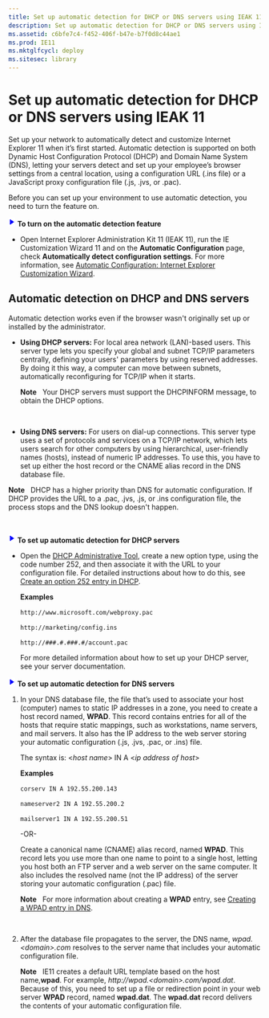 ```yaml
---
title: Set up automatic detection for DHCP or DNS servers using IEAK 11
description: Set up automatic detection for DHCP or DNS servers using IEAK 11
ms.assetid: c6bfe7c4-f452-406f-b47e-b7f0d8c44ae1
ms.prod: IE11
ms.mktglfcycl: deploy
ms.sitesec: library
---
```


# Set up automatic detection for DHCP or DNS servers using IEAK 11


Set up your network to automatically detect and customize Internet Explorer 11 when it’s first started. Automatic detection is supported on both Dynamic Host Configuration Protocol (DHCP) and Domain Name System (DNS), letting your servers detect and set up your employee’s browser settings from a central location, using a configuration URL (.ins file) or a JavaScript proxy configuration file (.js, .jvs, or .pac).

Before you can set up your environment to use automatic detection, you need to turn the feature on.

![](images/wedge.gif) **To turn on the automatic detection feature**

-   Open Internet Explorer Administration Kit 11 (IEAK 11), run the IE Customization Wizard 11 and on the **Automatic Configuration** page, check **Automatically detect configuration settings**. For more information, see [Automatic Configuration: Internet Explorer Customization Wizard](automatic-configuration-internet-explorer-customization-wizard.md).

## <span id="Automatic_detection_on_DHCP_and_DNS_servers"></span><span id="automatic_detection_on_dhcp_and_dns_servers"></span><span id="AUTOMATIC_DETECTION_ON_DHCP_AND_DNS_SERVERS"></span>Automatic detection on DHCP and DNS servers


Automatic detection works even if the browser wasn't originally set up or installed by the administrator.

-   **Using DHCP servers:** For local area network (LAN)-based users. This server type lets you specify your global and subnet TCP/IP parameters centrally, defining your users' parameters by using reserved addresses. By doing it this way, a computer can move between subnets, automatically reconfiguring for TCP/IP when it starts.

    **Note**  
    Your DHCP servers must support the DHCPINFORM message, to obtain the DHCP options.

     

-   **Using DNS servers:** For users on dial-up connections. This server type uses a set of protocols and services on a TCP/IP network, which lets users search for other computers by using hierarchical, user-friendly names (hosts), instead of numeric IP addresses. To use this, you have to set up either the host record or the CNAME alias record in the DNS database file.

**Note**  
DHCP has a higher priority than DNS for automatic configuration. If DHCP provides the URL to a .pac, .jvs, .js, or .ins configuration file, the process stops and the DNS lookup doesn't happen.

 

![](images/wedge.gif) **To set up automatic detection for DHCP servers**

-   Open the [DHCP Administrative Tool](http://go.microsoft.com/fwlink/?LinkId=302212), create a new option type, using the code number 252, and then associate it with the URL to your configuration file. For detailed instructions about how to do this, see [Create an option 252 entry in DHCP](http://go.microsoft.com/fwlink/p/?LinkId=294649).

    **Examples**

    ``` syntax
    http://www.microsoft.com/webproxy.pac
    ```

    ``` syntax
    http://marketing/config.ins
    ```

    ``` syntax
    http://###.#.###.#/account.pac
    ```

    For more detailed information about how to set up your DHCP server, see your server documentation.

![](images/wedge.gif) **To set up automatic detection for DNS servers**

1.  In your DNS database file, the file that’s used to associate your host (computer) names to static IP addresses in a zone, you need to create a host record named, **WPAD**. This record contains entries for all of the hosts that require static mappings, such as workstations, name servers, and mail servers. It also has the IP address to the web server storing your automatic configuration (.js, .jvs, .pac, or .ins) file.

    The syntax is: &lt;*host name*&gt; IN A &lt;*ip address of host*&gt;

    **Examples**

    ``` syntax
    corserv IN A 192.55.200.143
    ```

    ``` syntax
    nameserver2 IN A 192.55.200.2
    ```

    ``` syntax
    mailserver1 IN A 192.55.200.51
    ```

    -OR-

    Create a canonical name (CNAME) alias record, named **WPAD**. This record lets you use more than one name to point to a single host, letting you host both an FTP server and a web server on the same computer. It also includes the resolved name (not the IP address) of the server storing your automatic configuration (.pac) file.

    **Note**  
    For more information about creating a **WPAD** entry, see [Creating a WPAD entry in DNS](http://go.microsoft.com/fwlink/?LinkId=294651).

     

2.  After the database file propagates to the server, the DNS name, *wpad.&lt;domain&gt;.com* resolves to the server name that includes your automatic configuration file.

    **Note**  
    IE11 creates a default URL template based on the host name,**wpad**. For example, *http://wpad.&lt;domain&gt;.com/wpad.dat*. Because of this, you need to set up a file or redirection point in your web server **WPAD** record, named **wpad.dat**. The **wpad.dat** record delivers the contents of your automatic configuration file.

     

 

 





